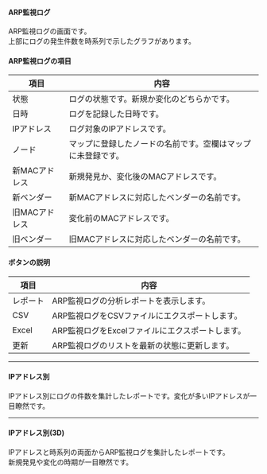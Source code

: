 #### ARP監視ログ

<div class="text-xl mb-2 text-left">
ARP監視ログの画面です。<br>
上部にログの発生件数を時系列で示したグラフがあります。
</div>

>>>
#### ARP監視ログの項目

<div class="text-xl">

|項目|内容|
|----|----|
|状態|ログの状態です。新規か変化のどちらかです。|
|日時|ログを記録した日時です。|
|IPアドレス|ログ対象のIPアドレスです。|
|ノード|マップに登録したノードの名前です。空欄はマップに未登録です。|
|新MACアドレス|新規発見か、変化後のMACアドレスです。|
|新ベンダー|新MACアドレスに対応したベンダーの名前です。|
|旧MACアドレス|変化前のMACアドレスです。|
|旧ベンダー|旧MACアドレスに対応したベンダーの名前です。|

</div>

>>>
#### ボタンの説明

<div class="text-xl">

|項目|内容|
|----|----|
|レポート|ARP監視ログの分析レポートを表示します。|
|CSV|ARP監視ログをCSVファイルにエクスポートします。|
|Excel|ARP監視ログをExcelファイルにエクスポートします。|
|更新|ARP監視ログのリストを最新の状態に更新します。|

</div>


---
#### IPアドレス別

<div class="text-xl mb-2 text-left">
IPアドレス別にログの件数を集計したレポートです。変化が多いIPアドレスが一目瞭然です。
</div>


---
#### IPアドレス別(3D)

<div class="text-xl mb-2 text-left">
IPアドレスと時系列の両面からARP監視ログを集計したレポートです。<br>
新規発見や変化の時期が一目瞭然です。
</div>

